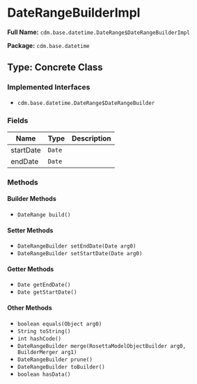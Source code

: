 # DateRangeBuilderImpl

**Full Name:** `cdm.base.datetime.DateRange$DateRangeBuilderImpl`

**Package:** `cdm.base.datetime`

## Type: Concrete Class

### Implemented Interfaces

- `cdm.base.datetime.DateRange$DateRangeBuilder`

### Fields

| Name | Type | Description |
|------|------|-------------|
| startDate | `Date` |  |
| endDate | `Date` |  |

### Methods

#### Builder Methods

- `DateRange build()`

#### Setter Methods

- `DateRangeBuilder setEndDate(Date arg0)`
- `DateRangeBuilder setStartDate(Date arg0)`

#### Getter Methods

- `Date getEndDate()`
- `Date getStartDate()`

#### Other Methods

- `boolean equals(Object arg0)`
- `String toString()`
- `int hashCode()`
- `DateRangeBuilder merge(RosettaModelObjectBuilder arg0, BuilderMerger arg1)`
- `DateRangeBuilder prune()`
- `DateRangeBuilder toBuilder()`
- `boolean hasData()`

